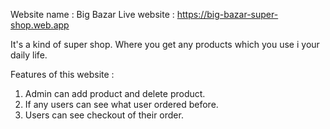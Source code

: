 Website name : Big Bazar
Live website : https://big-bazar-super-shop.web.app

It's a kind of super shop. Where you get any products which you use i your daily life.

Features of this website : 
1. Admin can add product and delete product.
2. If any users can see what user ordered before.
3. Users can see checkout of their order.